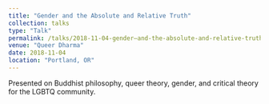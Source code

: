 ```yaml
---
title: "Gender and the Absolute and Relative Truth"
collection: talks
type: "Talk"
permalink: /talks/2018-11-04-gender—and-the-absolute-and-relative-truth
venue: "Queer Dharma"
date: 2018-11-04
location: "Portland, OR"
---
```


Presented on Buddhist philosophy, queer theory, gender, and critical theory for the LGBTQ community.